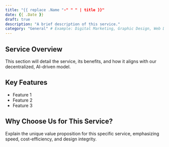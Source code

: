 ```yaml
---
title: "{{ replace .Name "-" " " | title }}"
date: {{ .Date }}
draft: true
description: "A brief description of this service."
category: "General" # Example: Digital Marketing, Graphic Design, Web Development
---
```

## Service Overview

This section will detail the service, its benefits, and how it aligns with our decentralized, AI-driven model.

## Key Features

*   Feature 1
*   Feature 2
*   Feature 3

## Why Choose Us for This Service?

Explain the unique value proposition for this specific service, emphasizing speed, cost-efficiency, and design integrity.

